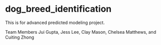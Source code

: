 # dog_breed_identification
This is for advanced predicted modeling project.

Team Members
Jui Gupta, Jess Lee, Clay Mason, Chelsea Matthews, and Cuiting Zhong

